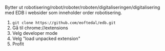 Bytter ut robotisering/robot/roboter/roboten/digitaliseringen/digitalisering med EDB i websider som inneholder order robotisering.

1. `git clone https://github.com/eoftedal/edb.git`
2. Gå til chrome://extensions
3. Velg developer mode
4. Velg "load unpacked extension"
5. Profit
